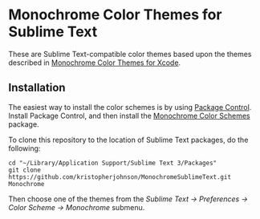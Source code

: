 # Monochrome Color Themes for Sublime Text

These are Sublime Text-compatible color themes based upon the themes described in [Monochrome Color Themes for Xcode](http://undefinedvalue.com/2015/02/01/monochrome-color-themes-xcode).

## Installation

The easiest way to install the color schemes is by using [Package Control](https://packagecontrol.io). Install Package Control, and then install the [Monochrome Color Schemes](https://packagecontrol.io/packages/Monochrome%20Color%20Schemes) package.

To clone this repository to the location of Sublime Text packages, do the following:

    cd "~/Library/Application Support/Sublime Text 3/Packages"
    git clone https://github.com/kristopherjohnson/MonochromeSublimeText.git Monochrome

Then choose one of the themes from the *Sublime Text -> Preferences -> Color Scheme -> Monochrome* submenu.
